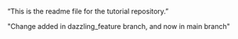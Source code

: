 “This is the readme file for the tutorial repository.”

"Change added in dazzling_feature branch, and now in main branch"
